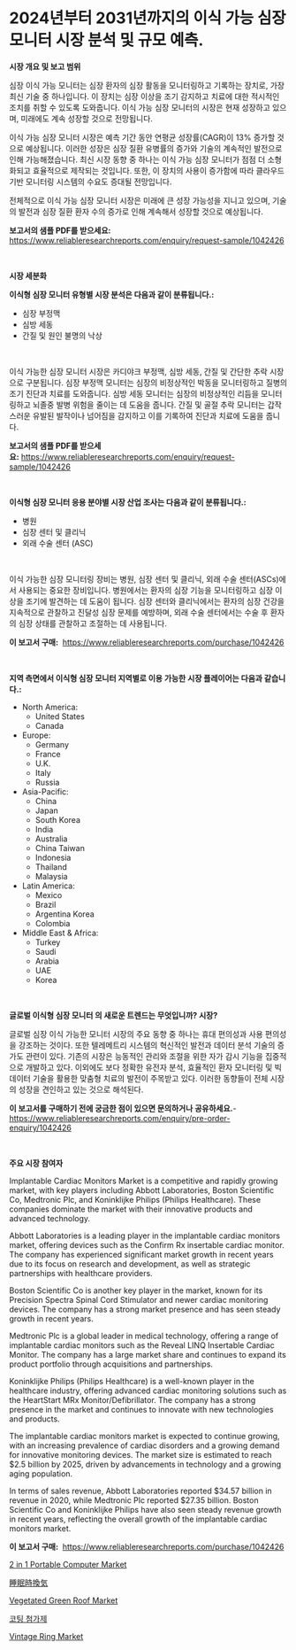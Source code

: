 <p><h1>2024년부터 2031년까지의 이식 가능 심장 모니터 시장 분석 및 규모 예측.</h1></p><p><strong>시장 개요 및 보고 범위</strong></p>
<p><p>심장 이식 가능 모니터는 심장 환자의 심장 활동을 모니터링하고 기록하는 장치로, 가장 최신 기술 중 하나입니다. 이 장치는 심장 이상을 조기 감지하고 치료에 대한 적시적인 조치를 취할 수 있도록 도와줍니다. 이식 가능 심장 모니터의 시장은 현재 성장하고 있으며, 미래에도 계속 성장할 것으로 전망됩니다. </p><p>이식 가능 심장 모니터 시장은 예측 기간 동안 연평균 성장률(CAGR)이 13% 증가할 것으로 예상됩니다. 이러한 성장은 심장 질환 유병률의 증가와 기술의 계속적인 발전으로 인해 가능해졌습니다. 최신 시장 동향 중 하나는 이식 가능 심장 모니터가 점점 더 소형화되고 효율적으로 제작되는 것입니다. 또한, 이 장치의 사용이 증가함에 따라 클라우드 기반 모니터링 시스템의 수요도 증대될 전망입니다.</p><p>전체적으로 이식 가능 심장 모니터 시장은 미래에 큰 성장 가능성을 지니고 있으며, 기술의 발전과 심장 질환 환자 수의 증가로 인해 계속해서 성장할 것으로 예상됩니다.</p></p>
<p><strong>보고서의 샘플 PDF를 받으세요:</strong> <a href="https://www.reliableresearchreports.com/enquiry/request-sample/1042426">https://www.reliableresearchreports.com/enquiry/request-sample/1042426</a></p>
<p>&nbsp;</p>
<p><strong>시장 세분화</strong></p>
<p><strong>이식형 심장 모니터 유형별 시장 분석은 다음과 같이 분류됩니다.:</strong></p>
<p><ul><li>심장 부정맥</li><li>심방 세동</li><li>간질 및 원인 불명의 낙상</li></ul></p>
<p>&nbsp;</p>
<p><p>이식 가능한 심장 모니터 시장은 카디야크 부정맥, 심방 세동, 간질 및 간단한 추락 시장으로 구분됩니다. 심장 부정맥 모니터는 심장의 비정상적인 박동을 모니터링하고 질병의 조기 진단과 치료를 도와줍니다. 심방 세동 모니터는 심장의 비정상적인 리듬을 모니터링하고 뇌졸중 발병 위험을 줄이는 데 도움을 줍니다. 간질 및 골절 추락 모니터는 갑작스러운 유발된 발작이나 넘어짐을 감지하고 이를 기록하여 진단과 치료에 도움을 줍니다.</p></p>
<p><strong>보고서의 샘플 PDF를 받으세요:</strong>&nbsp;<a href="https://www.reliableresearchreports.com/enquiry/request-sample/1042426">https://www.reliableresearchreports.com/enquiry/request-sample/1042426</a></p>
<p>&nbsp;</p>
<p><strong> 이식형 심장 모니터 응용 분야별 시장 산업 조사는 다음과 같이 분류됩니다.:</strong></p>
<p><ul><li>병원</li><li>심장 센터 및 클리닉</li><li>외래 수술 센터 (ASC)</li></ul></p>
<p>&nbsp;</p>
<p><p>이식 가능한 심장 모니터링 장비는 병원, 심장 센터 및 클리닉, 외래 수술 센터(ASCs)에서 사용되는 중요한 장비입니다. 병원에서는 환자의 심장 기능을 모니터링하고 심장 이상을 조기에 발견하는 데 도움이 됩니다. 심장 센터와 클리닉에서는 환자의 심장 건강을 지속적으로 관찰하고 진달성 심장 문제를 예방하며, 외래 수술 센터에서는 수술 후 환자의 심장 상태를 관찰하고 조절하는 데 사용됩니다.</p></p>
<p><strong>이 보고서 구매:</strong>&nbsp; <a href="https://www.reliableresearchreports.com/purchase/1042426">https://www.reliableresearchreports.com/purchase/1042426</a></p>
<p>&nbsp;</p>
<p><strong>지역 측면에서 이식형 심장 모니터 지역별로 이용 가능한 시장 플레이어는 다음과 같습니다.:</strong></p>
<p><ul>
    <li>
        North America:
        <ul>
            <li>United States</li>
            <li>Canada</li>
        </ul>
    </li>
    <li>
        Europe:
        <ul>
            <li>Germany</li>
            <li>France</li>
            <li>U.K.</li>
            <li>Italy</li>
            <li>Russia</li>
        </ul>
    </li>
    <li>
        Asia-Pacific:
        <ul>
            <li>China</li>
            <li>Japan</li>
            <li>South Korea</li>
            <li>India</li>
            <li>Australia</li>
            <li>China Taiwan</li>
            <li>Indonesia</li>
            <li>Thailand</li>
            <li>Malaysia</li>
        </ul>
    </li>
    <li>
        Latin America:
        <ul>
            <li>Mexico</li>
            <li>Brazil</li>
            <li>Argentina Korea</li>
            <li>Colombia</li>
        </ul>
    </li>
    <li>
        Middle East & Africa:
        <ul>
            <li>Turkey</li>
            <li>Saudi</li>
            <li>Arabia</li>
            <li>UAE</li>
            <li>Korea</li>
        </ul>
    </li>
    </ul></p>
<p>&nbsp;</p>
<p><strong>글로벌 이식형 심장 모니터 의 새로운 트렌드는 무엇입니까? 시장?</strong></p>
<p><p>글로벌 심장 이식 가능한 모니터 시장의 주요 동향 중 하나는 휴대 편의성과 사용 편의성을 강조하는 것이다. 또한 텔레메트리 시스템의 혁신적인 발전과 데이터 분석 기술의 증가도 관련이 있다. 기존의 시장은 능동적인 관리와 조절을 위한 자가 감시 기능을 집중적으로 개발하고 있다. 이외에도 보다 정확한 유전자 분석, 효율적인 환자 모니터링 및 빅데이터 기술을 활용한 맞춤형 치료의 발전이 주목받고 있다. 이러한 동향들이 전체 시장의 성장을 견인하고 있는 것으로 해석된다.</p></p>
<p><strong>이 보고서를 구매하기 전에 궁금한 점이 있으면 문의하거나 공유하세요.</strong>- <a href="https://www.reliableresearchreports.com/enquiry/pre-order-enquiry/1042426">https://www.reliableresearchreports.com/enquiry/pre-order-enquiry/1042426</a></p>
<p>&nbsp;</p>
<p><strong>주요 시장 참여자</strong></p>
<p><p>Implantable Cardiac Monitors Market is a competitive and rapidly growing market, with key players including Abbott Laboratories, Boston Scientific Co, Medtronic Plc, and Koninklijke Philips (Philips Healthcare). These companies dominate the market with their innovative products and advanced technology.</p><p>Abbott Laboratories is a leading player in the implantable cardiac monitors market, offering devices such as the Confirm Rx insertable cardiac monitor. The company has experienced significant market growth in recent years due to its focus on research and development, as well as strategic partnerships with healthcare providers.</p><p>Boston Scientific Co is another key player in the market, known for its Precision Spectra Spinal Cord Stimulator and newer cardiac monitoring devices. The company has a strong market presence and has seen steady growth in recent years.</p><p>Medtronic Plc is a global leader in medical technology, offering a range of implantable cardiac monitors such as the Reveal LINQ Insertable Cardiac Monitor. The company has a large market share and continues to expand its product portfolio through acquisitions and partnerships.</p><p>Koninklijke Philips (Philips Healthcare) is a well-known player in the healthcare industry, offering advanced cardiac monitoring solutions such as the HeartStart MRx Monitor/Defibrillator. The company has a strong presence in the market and continues to innovate with new technologies and products.</p><p>The implantable cardiac monitors market is expected to continue growing, with an increasing prevalence of cardiac disorders and a growing demand for innovative monitoring devices. The market size is estimated to reach $2.5 billion by 2025, driven by advancements in technology and a growing aging population.</p><p>In terms of sales revenue, Abbott Laboratories reported $34.57 billion in revenue in 2020, while Medtronic Plc reported $27.35 billion. Boston Scientific Co and Koninklijke Philips have also seen steady revenue growth in recent years, reflecting the overall growth of the implantable cardiac monitors market.</p></p>
<p><strong>이 보고서 구매:</strong>&nbsp;&nbsp;<a href="https://www.reliableresearchreports.com/purchase/1042426">https://www.reliableresearchreports.com/purchase/1042426</a></p>
<p><p><a href="https://issuu.com/reportprime-2/docs/2-in-1-portable-computer-market-size-2030.pptx">2 in 1 Portable Computer Market</a></p><p><a href="https://github.com/vhemk0794148/Market-Research-Report-List-1/blob/main/69012954808.md">睡眠時換気</a></p><p><a href="https://github.com/wwwkeltoum/Market-Research-Report-List-2/blob/main/vegetated-green-roof-market.md">Vegetated Green Roof Market</a></p><p><a href="https://github.com/vss5505pa7z1p/Market-Research-Report-List-1/blob/main/65663454321.md">코팅 첨가제</a></p><p><a href="https://github.com/joannesouthgate/Market-Research-Report-List-2/blob/main/vintage-ring-market.md">Vintage Ring Market</a></p></p>
